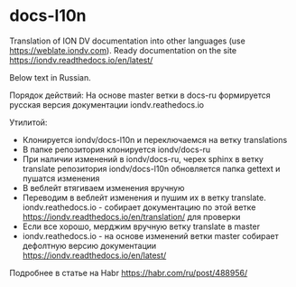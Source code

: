 # docs-l10n
Translation of ION DV documentation into other languages (use https://weblate.iondv.com). Ready documentation on the site https://iondv.readthedocs.io/en/latest/ 

Below text in Russian.

Порядок действий:
На основе master ветки в docs-ru формируется русская версия документации iondv.reathedocs.io

Утилитой:
* Клонируется iondv/docs-l10n и переключаемся на ветку translations
* В папке репозитория клонируется iondv/docs-ru
* При наличии изменений в iondv/docs-ru, черех sphinx в ветку translate репозитория iondv/docs-l10n обновляется папка gettext и пушатся изменения 
* В веблейт втягиваем изменения вручную
* Переводим в веблейт изменения и пушим их в ветку translate. iondv.reathedocs.io - собирает документацию по этой ветке https://iondv.readthedocs.io/en/translation/ для проверки
* Если все хорошо, мерджим вручную ветку translate в master
* iondv.reathedocs.io - на основе изменений ветки master собирает дефолтную версию документации https://iondv.readthedocs.io/en/latest/ 

Подробнее в статье на Habr https://habr.com/ru/post/488956/
